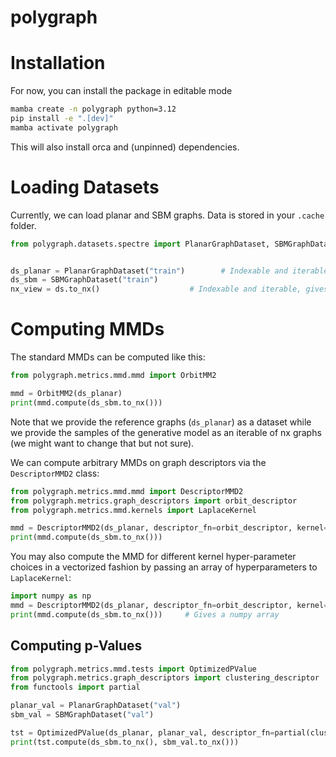 # polygraph
# Installation
For now, you can install the package in editable mode
```bash
mamba create -n polygraph python=3.12
pip install -e ".[dev]"
mamba activate polygraph
```

This will also install orca and (unpinned) dependencies.

# Loading Datasets
Currently, we can load planar and SBM graphs. Data is stored in your `.cache` folder.
```python
from polygraph.datasets.spectre import PlanarGraphDataset, SBMGraphDataset


ds_planar = PlanarGraphDataset("train")        # Indexable and iterable, gives PyG graphs
ds_sbm = SBMGraphDataset("train")
nx_view = ds.to_nx()                    # Indexable and iterable, gives networkx graphs
```


# Computing MMDs
The standard MMDs can be computed like this:

```python
from polygraph.metrics.mmd.mmd import OrbitMM2

mmd = OrbitMM2(ds_planar)
print(mmd.compute(ds_sbm.to_nx()))
```

Note that we provide the reference graphs (`ds_planar`) as a dataset while we provide the samples of the generative model as an iterable of nx graphs (we might want to change that but not sure).

We can compute arbitrary MMDs on graph descriptors via the `DescriptorMMD2` class:

```python
from polygraph.metrics.mmd.mmd import DescriptorMMD2
from polygraph.metrics.graph_descriptors import orbit_descriptor
from polygraph.metrics.mmd.kernels import LaplaceKernel

mmd = DescriptorMMD2(ds_planar, descriptor_fn=orbit_descriptor, kernel=LaplaceKernel(lbd=0.2), variant="umve")
print(mmd.compute(ds_sbm.to_nx()))
```

You may also compute the MMD for different kernel hyper-parameter choices in a vectorized fashion by passing an array of hyperparameters to `LaplaceKernel`:

```python
import numpy as np
mmd = DescriptorMMD2(ds_planar, descriptor_fn=orbit_descriptor, kernel=LaplaceKernel(lbd=np.linspace(0.1, 5, 10)), variant="umve")
print(mmd.compute(ds_sbm.to_nx()))     # Gives a numpy array
```


## Computing p-Values

```python
from polygraph.metrics.mmd.tests import OptimizedPValue
from polygraph.metrics.graph_descriptors import clustering_descriptor
from functools import partial

planar_val = PlanarGraphDataset("val")
sbm_val = SBMGraphDataset("val")

tst = OptimizedPValue(ds_planar, planar_val, descriptor_fn=partial(clustering_descriptor, bins=100), kernel=LaplaceKernel(lbd=np.linspace(0.05, 5, 100)))
print(tst.compute(ds_sbm.to_nx(), sbm_val.to_nx()))
```
